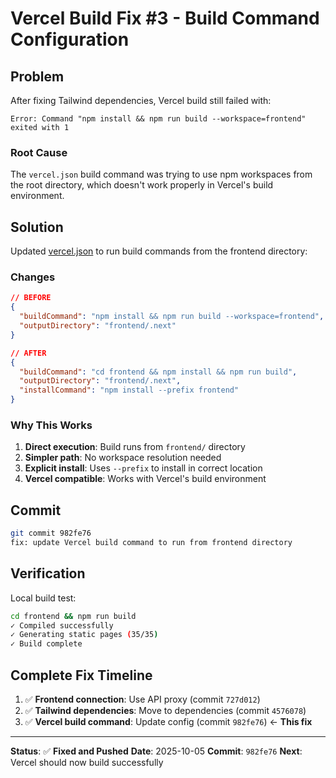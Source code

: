 # Vercel Build Fix #3 - Build Command Configuration

## Problem

After fixing Tailwind dependencies, Vercel build still failed with:
```
Error: Command "npm install && npm run build --workspace=frontend" exited with 1
```

### Root Cause

The `vercel.json` build command was trying to use npm workspaces from the root directory, which doesn't work properly in Vercel's build environment.

## Solution

Updated [vercel.json](vercel.json) to run build commands from the frontend directory:

### Changes

```json
// BEFORE
{
  "buildCommand": "npm install && npm run build --workspace=frontend",
  "outputDirectory": "frontend/.next"
}

// AFTER
{
  "buildCommand": "cd frontend && npm install && npm run build",
  "outputDirectory": "frontend/.next",
  "installCommand": "npm install --prefix frontend"
}
```

### Why This Works

1. **Direct execution**: Build runs from `frontend/` directory
2. **Simpler path**: No workspace resolution needed
3. **Explicit install**: Uses `--prefix` to install in correct location
4. **Vercel compatible**: Works with Vercel's build environment

## Commit

```bash
git commit 982fe76
fix: update Vercel build command to run from frontend directory
```

## Verification

Local build test:
```bash
cd frontend && npm run build
✓ Compiled successfully
✓ Generating static pages (35/35)
✓ Build complete
```

## Complete Fix Timeline

1. ✅ **Frontend connection**: Use API proxy (commit `727d012`)
2. ✅ **Tailwind dependencies**: Move to dependencies (commit `4576078`)
3. ✅ **Vercel build command**: Update config (commit `982fe76`) ← **This fix**

---

**Status**: ✅ **Fixed and Pushed**
**Date**: 2025-10-05
**Commit**: `982fe76`
**Next**: Vercel should now build successfully
